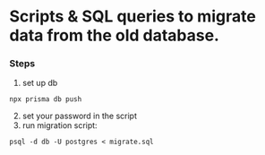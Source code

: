 # Scripts & SQL queries to migrate data from the old database.

### Steps
1. set up db
```
npx prisma db push
```
2. set your password in the script
3. run migration script:
```
psql -d db -U postgres < migrate.sql
```
